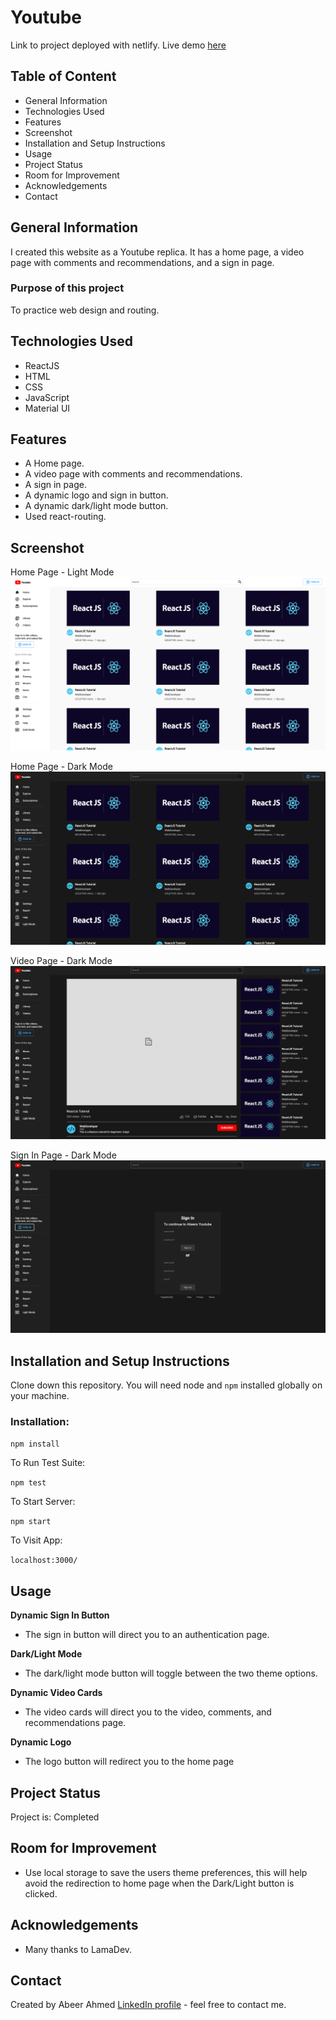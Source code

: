 # Youtube
Link to project deployed with netlify. Live demo [here](https://abeers-youtube.netlify.app/)

## Table of Content
* General Information
* Technologies Used
* Features
* Screenshot
* Installation and Setup Instructions
* Usage
* Project Status
* Room for Improvement
* Acknowledgements
* Contact

## General Information
I created this website as a Youtube replica. It has a home page, a video page with comments and recommendations, and a sign in page.

### Purpose of this project
To practice web design and routing.

## Technologies Used
* ReactJS
* HTML
* CSS
* JavaScript
* Material UI

## Features
* A Home page.
* A video page with comments and recommendations.
* A sign in page.
* A dynamic logo and sign in button.
* A dynamic dark/light mode button.
* Used react-routing.

## Screenshot
Home Page - Light Mode
![project screenshot](home-light-mode.png)

Home Page - Dark Mode
![project screenshot](home-dark-mode.png)

Video Page - Dark Mode
![project screenshot](video-dark-mode.png)

Sign In Page - Dark Mode
![project screenshot](signin-dark-mode.png)

## Installation and Setup Instructions

Clone down this repository. You will need node and `npm` installed globally on your machine.

### Installation:

`npm install`

To Run Test Suite:

`npm test`

To Start Server:

`npm start`

To Visit App:

`localhost:3000/`

## Usage

**Dynamic Sign In Button**

* The sign in button will direct you to an authentication page.

**Dark/Light Mode**

* The dark/light mode button will toggle between the two theme options.

**Dynamic Video Cards**

* The video cards will direct you to the video, comments, and recommendations page.

**Dynamic Logo**

* The logo button will redirect you to the home page

## Project Status
Project is: Completed

## Room for Improvement
* Use local storage to save the users theme preferences, this will help avoid the redirection to home page when the Dark/Light button is clicked.

## Acknowledgements
* Many thanks to LamaDev.

## Contact
Created by Abeer Ahmed [LinkedIn profile](https://www.linkedin.com/in/abeerfrontend/) - feel free to contact me.

